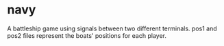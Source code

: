 # navy
A battleship game using signals between two different terminals. pos1 and pos2 files represent the boats' positions for each player.
